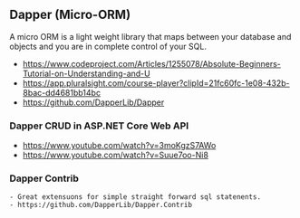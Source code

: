 ## Dapper (Micro-ORM)
  A micro ORM is a light weight library that maps between your database and objects and you are in complete control of your SQL.
  - https://www.codeproject.com/Articles/1255078/Absolute-Beginners-Tutorial-on-Understanding-and-U
  - https://app.pluralsight.com/course-player?clipId=21fc60fc-1e08-432b-8bac-dd4681bb14bc
  - https://github.com/DapperLib/Dapper

  ### Dapper CRUD in ASP.NET Core Web API
   - https://www.youtube.com/watch?v=3moKgzS7AWo
   - https://www.youtube.com/watch?v=Suue7oo-Ni8

  ### Dapper Contrib
    - Great extensuons for simple straight forward sql statenents.
    - https://github.com/DapperLib/Dapper.Contrib
